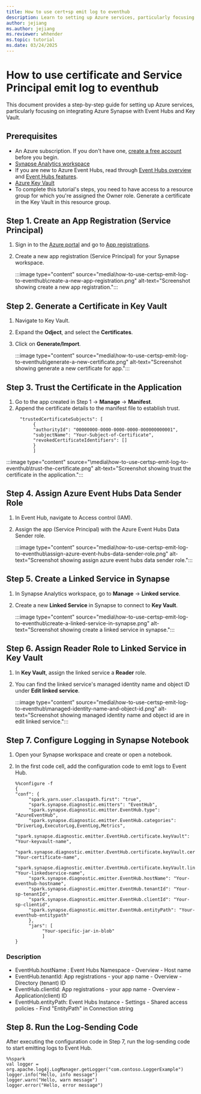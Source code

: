 ```yaml
---
title: How to use cert+sp emit log to eventhub
description: Learn to setting up Azure services, particularly focusing on integrating Azure Synapse with Event Hubs and Key Vault.
author: jejiang
ms.author: jejiang
ms.reviewer: whhender
ms.topic: tutorial
ms.date: 03/24/2025
---
```


# How to use certificate and Service Principal emit log to eventhub

This document provides a step-by-step guide for setting up Azure services, particularly focusing on integrating Azure Synapse with Event Hubs and Key Vault.

## Prerequisites

- An Azure subscription. If you don't have one, [create a free account](https://azure.microsoft.com/free/) before you begin.
- [Synapse Analytics workspace](/azure/synapse-analytics/get-started-create-workspace.md)
- If you are new to Azure Event Hubs, read through [Event Hubs overview](/event-hubs/event-hubs-about.md) and [Event Hubs features](/azure/event-hubs/event-hubs-features).
- [Azure Key Vault](/key-vault/general/overview.md)
- To complete this tutorial's steps, you need to have access to a resource group for which you're assigned the Owner role. Generate a certificate in the Key Vault in this resource group.


## Step 1. Create an App Registration (Service Principal)

1. Sign in to the [Azure portal](https://portal.azure.com/) and go to [App registrations](https://ms.portal.azure.com/#view/Microsoft_AAD_RegisteredApps/ApplicationsListBlade).
2. Create a new app registration (Service Principal) for your Synapse workspace.

     :::image type="content" source="media\how-to-use-certsp-emit-log-to-eventhub\create-a-new-app-registration.png" alt-text="Screenshot showing create a new app registration.":::

## Step 2. Generate a Certificate in Key Vault

1. Navigate to Key Vault.
2. Expand the **Odject**, and select the **Certificates**.
3. Click on **Generate/Import**. 

     :::image type="content" source="media\how-to-use-certsp-emit-log-to-eventhub\generate-a-new-certificate.png" alt-text="Screenshot showing generate a new certificate for app.":::

## Step 3. Trust the Certificate in the Application 

1. Go to the app created in Step 1 -> **Manage** -> **Manifest**. 
2. Append the certificate details to the manifest file to establish trust. 

```
     "trustedCertificateSubjects": [ 
          { 
          "authorityId": "00000000-0000-0000-0000-000000000001", 
          "subjectName": "Your-Subject-of-Certificate", 
          "revokedCertificateIdentifiers": [] 
          } 
          ] 
```
:::image type="content" source="\media\how-to-use-certsp-emit-log-to-eventhub\trust-the-certificate.png" alt-text="Screenshot showing trust the certificate in the application.":::

## Step 4. Assign Azure Event Hubs Data Sender Role 

1. In Event Hub, navigate to Access control (IAM).
2. Assign the app (Service Principal) with the Azure Event Hubs Data Sender role. 

     :::image type="content" source="media\how-to-use-certsp-emit-log-to-eventhub\assign-azure-event-hubs-data-sender-role.png" alt-text="Screenshot showing assign azure event hubs data sender role.":::

## Step 5. Create a Linked Service in Synapse

1. In Synapse Analytics workspace, go to **Manage** -> **Linked service**.
2. Create a new **Linked Service** in Synapse to connect to **Key Vault**. 

     :::image type="content" source="media\how-to-use-certsp-emit-log-to-eventhub\create-a-linked-service-in-synapse.png" alt-text="Screenshot showing create a linked service in synapse.":::

## Step 6. Assign Reader Role to Linked Service in Key Vault

1. In **Key Vault**, assign the linked service a **Reader** role. 
2. You can find the linked service's managed identity name and object ID under **Edit linked service**. 

     :::image type="content" source="media\how-to-use-certsp-emit-log-to-eventhub\managed-identity-name-and-object-id.png" alt-text="Screenshot showing managed identity name and object id are in edit linked service.":::

## Step 7. Configure Logging in Synapse Notebook

1. Open your Synapse workspace and create or open a notebook.
2. In the first code cell, add the configuration code to emit logs to Event Hub.

     ```
     %%configure -f
     {
     "conf": { 
          "spark.yarn.user.classpath.first": "true", 
          "spark.synapse.diagnostic.emitters": "EventHub", 
          "spark.synapse.diagnostic.emitter.EventHub.type": "AzureEventHub", 
          "spark.synapse.diagnostic.emitter.EventHub.categories": "DriverLog,ExecutorLog,EventLog,Metrics", 
          "spark.synapse.diagnostic.emitter.EventHub.certificate.keyVault": "Your-keyvault-name", 
          "spark.synapse.diagnostic.emitter.EventHub.certificate.keyVault.certificateName": "Your-certificate-name", 
          "spark.synapse.diagnostic.emitter.EventHub.certificate.keyVault.linkedService": "Your-linkedservice-name", 
          "spark.synapse.diagnostic.emitter.EventHub.hostName": "Your-eventhub-hostname", 
          "spark.synapse.diagnostic.emitter.EventHub.tenantId": "Your-sp-tenantId", 
          "spark.synapse.diagnostic.emitter.EventHub.clientId": "Your-sp-clientid", 
          "spark.synapse.diagnostic.emitter.EventHub.entityPath": "Your-eventhub-entitypath" 
          }, 
          "jars": [ 
               "Your-specific-jar-in-blob" 
               ] 
     } 
     ```
### Description

- EventHub.hostName : Event Hubs Namespace - Overview - Host name
- EventHub.tenantId: App registrations - your app name - Overview - Directory (tenant) ID 
- EventHub.clientId: App registrations - your app name - Overview - Application(client) ID 
- EventHub.entityPath: Event Hubs Instance - Settings - Shared access policies - Find "EntityPath" in Connection string 

## Step 8. Run the Log-Sending Code

After executing the configuration code in Step 7, run the log-sending code to start emitting logs to Event Hub. 

```
%%spark
val logger = org.apache.log4j.LogManager.getLogger("com.contoso.LoggerExample") 
logger.info("Hello, info message")
logger.warn("Hello, warn message") 
logger.error("Hello, error message") 
```


